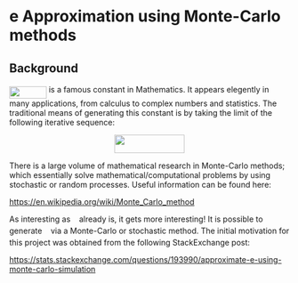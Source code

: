 # e Approximation using Monte-Carlo methods

## Background

<img src="/tex/ea58f7c7e035f339572ca09476e61916.svg?invert_in_darkmode&sanitize=true" align=middle width=67.01483084999998pt height=21.18721440000001pt/> is a famous constant in Mathematics. It appears elegently in many applications, from calculus to complex numbers and statistics. The traditional means of generating this constant is by taking the limit of the following iterative sequence:

<p align="center"><img src="/tex/83781f2727a3bb185fb157dc3807e483.svg?invert_in_darkmode&sanitize=true" align=middle width=126.94183589999999pt height=32.990165999999995pt/></p>

There is a large volume of mathematical research in Monte-Carlo methods; which essentially solve mathematical/computational problems by using stochastic or random processes. Useful information can be found here: 

https://en.wikipedia.org/wiki/Monte_Carlo_method

As interesting as <img src="/tex/8cd34385ed61aca950a6b06d09fb50ac.svg?invert_in_darkmode&sanitize=true" align=middle width=7.654137149999991pt height=14.15524440000002pt/> already is, it gets more interesting! It is possible to generate <img src="/tex/8cd34385ed61aca950a6b06d09fb50ac.svg?invert_in_darkmode&sanitize=true" align=middle width=7.654137149999991pt height=14.15524440000002pt/> via a Monte-Carlo or stochastic method. The initial motivation for this project was obtained from the following StackExchange post: 

https://stats.stackexchange.com/questions/193990/approximate-e-using-monte-carlo-simulation
